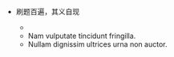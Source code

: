 - 刷题百遍，其义自现

    * 
    * Nam vulputate tincidunt fringilla.
    * Nullam dignissim ultrices urna non auctor.
